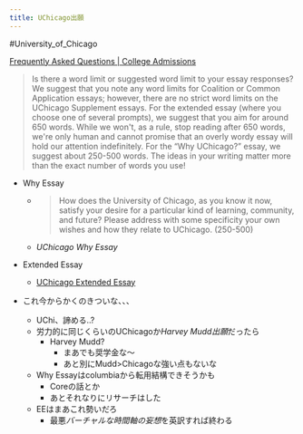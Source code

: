 ```yaml
---
title: UChicago出願
---
```


\#University_of_Chicago

[Frequently Asked Questions | College Admissions](https://collegeadmissions.uchicago.edu/contact/frequently-asked-questions)

 > 
 > Is there a word limit or suggested word limit to your essay responses?
 > We suggest that you note any word limits for Coalition or Common Application essays; however, there are no strict word limits on the UChicago Supplement essays. For the extended essay (where you choose one of several prompts), we suggest that you aim for around 650 words. While we won't, as a rule, stop reading after 650 words, we're only human and cannot promise that an overly wordy essay will hold our attention indefinitely. For the “Why UChicago?” essay, we suggest about 250-500 words. The ideas in your writing matter more than the exact number of words you use!

* Why Essay
  
  * 
     > 
     > How does the University of Chicago, as you know it now, satisfy your desire for a particular kind of learning, community, and future? Please address with some specificity your own wishes and how they relate to UChicago. (250-500)
  
  * *UChicago Why Essay*
* Extended Essay
  
  * [UChicago Extended Essay](UChicago%20Extended%20Essay.md)
* これ今からかくのきついな、、、
  
  * UChi、諦める..?
  * 労力的に同じくらいのUChicagoか*Harvey Mudd出願*だったら
    * Harvey Mudd?
      * まあでも奨学金な〜
      * あと別にMudd>Chicagoな強い点もないな
  * Why Essayはcolumbiaから転用結構できそうかも
    * Coreの話とか
    * あとそれなりにリサーチはした
  * EEはまあこれ勢いだろ
    * 最悪*バーチャルな時間軸の妄想*を英訳すれば終わる
